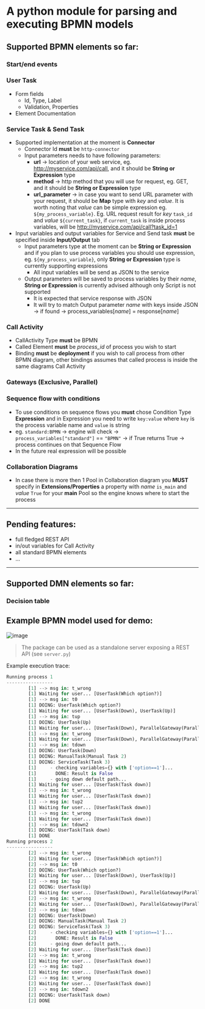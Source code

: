 # A python module for parsing and executing BPMN models

## Supported BPMN elements so far:

### Start/end events

### User Task
- Form fields
    - Id, Type, Label
    - Validation, Properties
- Element Documentation 

### Service Task & Send Task
- Supported implementation at the moment is **Connector**
    - Connector Id **must** be `http-connector`
    - Input parameters needs to have following parameters:
        - **url** -> location of your web service, eg. http://myservice.com/api/call, and it should be **String or Expression** type
        - **method** -> http method that you will use for request, eg. GET, and it should be **String or Expression** type
        - **url_parameter** -> in case you want to send URL parameter with your request, it should be **Map** type with _key_ and _value_. It is worth noting that _value_ can be simple expression eg. `${my_process_variable}`. Eg. URL request result for _key_ `task_id` and _value_ `${current_task}`, if `current_task` is inside process variables, will be http://myservice.com/api/call?task_id=1
- Input variables and output variables for Service and Send task **must** be specified inside **Input/Output** tab
    - Input parameters type at the moment can be **String or Expression** and if you plan to use process variables you should use expression, eg. `${my_process_variable}`, only **String or Expression** type is currently supporting expressions
        - All input variables will be send as JSON to the service  
    - Output parameters will be saved to process variables by their _name_, **String or Expression** is currently advised although only Script is not supported 
        - It is expected that service response with JSON
        - It will try to match Output parameter _name_ with keys inside JSON -> if found -> process_variables\[_name_] = response\[_name_]

### Call Activity
- CallActivity Type **must** be BPMN
- Called Element **must** be *process_id* of process you wish to start
- Binding **must** be **deployment** if you wish to call process from other BPMN diagram, other bindings assumes that called process is inside the same diagrams Call Activity

### Gateways (Exclusive, Parallel)

### Sequence flow with conditions
- To use conditions on sequence flows you **must** chose Condition Type **Expression** and in Expression you need to write `key:value` where `key` is the process variable name and `value` is string
- eg. `standard:BPMN` -> engine will check -> `process_variables["standard"]` == `"BPMN"` -> if True returns True -> process continues on that Sequence Flow
- In the future real expression will be possible 

### Collaboration Diagrams
- In case there is more then 1 Pool in Collaboration diagram you **MUST** specify in **Extensions/Properties** a property with _name_ `is_main` and _value_ `True` for your **main** Pool so the engine knows where to start the process

---

## Pending features:
-   full fledged REST API
-   in/out variables for Call Activity
-   all standard BPMN elements
-   ...

---

## Supported DMN elements so far:
### Decision table


## Example BPMN model used for demo:
![image](https://user-images.githubusercontent.com/714889/114159824-81c65d80-9926-11eb-8b74-6d5dd9bb82ea.png)

> The package can be used as a standalone server exposing a REST API (see `server.py`)

Example execution trace:

```python
Running process 1
-----------------
        [1] --> msg in: t_wrong
        [1] Waiting for user... [UserTask(Which option?)]
        [1] --> msg in: t0
        [1] DOING: UserTask(Which option?)
        [1] Waiting for user... [UserTask(Down), UserTask(Up)]
        [1] --> msg in: tup
        [1] DOING: UserTask(Up)
        [1] Waiting for user... [UserTask(Down), ParallelGateway(ParallelGateway_0vffee4)]
        [1] --> msg in: t_wrong
        [1] Waiting for user... [UserTask(Down), ParallelGateway(ParallelGateway_0vffee4)]
        [1] --> msg in: tdown
        [1] DOING: UserTask(Down)
        [1] DOING: ManualTask(Manual Task 2)
        [1] DOING: ServiceTask(Task 3)
        [1]     - checking variables={} with ['option==1']...
        [1]       DONE: Result is False
        [1]     - going down default path...
        [1] Waiting for user... [UserTask(Task down)]
        [1] --> msg in: t_wrong
        [1] Waiting for user... [UserTask(Task down)]
        [1] --> msg in: tup2
        [1] Waiting for user... [UserTask(Task down)]
        [1] --> msg in: t_wrong
        [1] Waiting for user... [UserTask(Task down)]
        [1] --> msg in: tdown2
        [1] DOING: UserTask(Task down)
        [1] DONE
Running process 2
-----------------
        [2] --> msg in: t_wrong
        [2] Waiting for user... [UserTask(Which option?)]
        [2] --> msg in: t0
        [2] DOING: UserTask(Which option?)
        [2] Waiting for user... [UserTask(Down), UserTask(Up)]
        [2] --> msg in: tup
        [2] DOING: UserTask(Up)
        [2] Waiting for user... [UserTask(Down), ParallelGateway(ParallelGateway_0vffee4)]
        [2] --> msg in: t_wrong
        [2] Waiting for user... [UserTask(Down), ParallelGateway(ParallelGateway_0vffee4)]
        [2] --> msg in: tdown
        [2] DOING: UserTask(Down)
        [2] DOING: ManualTask(Manual Task 2)
        [2] DOING: ServiceTask(Task 3)
        [2]     - checking variables={} with ['option==1']...
        [2]       DONE: Result is False
        [2]     - going down default path...
        [2] Waiting for user... [UserTask(Task down)]
        [2] --> msg in: t_wrong
        [2] Waiting for user... [UserTask(Task down)]
        [2] --> msg in: tup2
        [2] Waiting for user... [UserTask(Task down)]
        [2] --> msg in: t_wrong
        [2] Waiting for user... [UserTask(Task down)]
        [2] --> msg in: tdown2
        [2] DOING: UserTask(Task down)
        [2] DONE
```
